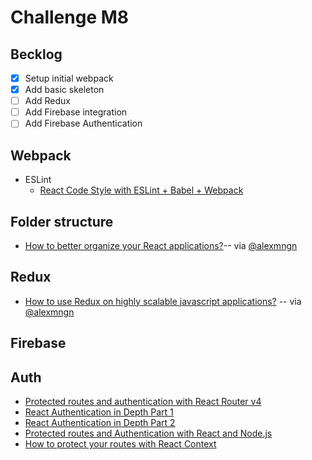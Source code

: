 # Challenge M8

## Becklog

- [x] Setup initial webpack
- [x] Add basic skeleton
- [ ] Add Redux
- [ ] Add Firebase integration
- [ ] Add Firebase Authentication

## Webpack

* ESLint
  * [React Code Style with ESLint + Babel + Webpack](https://www.robinwieruch.de/react-eslint-webpack-babel/)

## Folder structure

* [How to better organize your React applications?](https://medium.com/@alexmngn/how-to-better-organize-your-react-applications-2fd3ea1920f1)-- via [@alexmngn](https://medium.com/@alexmngn)

## Redux
* [How to use Redux on highly scalable javascript applications?](https://medium.com/@alexmngn/how-to-use-redux-on-highly-scalable-javascript-applications-4e4b8cb5ef38) -- via [@alexmngn](https://medium.com/@alexmngn)

## Firebase

## Auth
* [Protected routes and authentication with React Router v4](https://tylermcginnis.com/react-router-protected-routes-authentication/)
* [React Authentication in Depth Part 1](https://hackernoon.com/react-authentication-in-depth-4deebda9aa45)
* [React Authentication in Depth Part 2](https://hackernoon.com/react-authentication-in-depth-part-2-bbf90d42efc9)
* [Protected routes and Authentication with React and Node.js](https://blog.strapi.io/protected-routes-and-authentication-with-react-and-node-js/)
* [How to protect your routes with React Context](https://medium.freecodecamp.org/how-to-protect-your-routes-with-react-context-717670c4713a)

